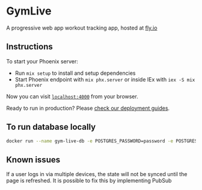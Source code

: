 # GymLive

A progressive web app workout tracking app, hosted at [fly.io](https://frosty-rain-4402.fly.dev/)

## Instructions 

To start your Phoenix server:

  * Run `mix setup` to install and setup dependencies
  * Start Phoenix endpoint with `mix phx.server` or inside IEx with `iex -S mix phx.server`

Now you can visit [`localhost:4000`](http://localhost:4000) from your browser.

Ready to run in production? Please [check our deployment guides](https://hexdocs.pm/phoenix/deployment.html).

## To run database locally

```sh
docker run --name gym-live-db -e POSTGRES_PASSWORD=password -e POSTGRES_USER=postgres -d -p 5432:5432 -d --rm -v ${PWD}/postgres-docker:/var/lib/postgresql/data postgres
```

## Known issues

If a user logs in via multiple devices, the state will not be synced until the page is refreshed. It is possible to fix this by implementing PubSub
